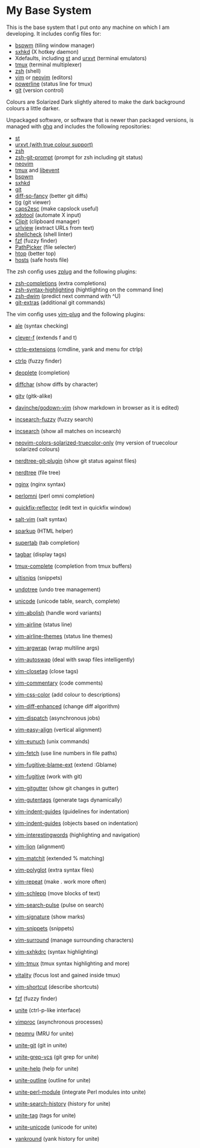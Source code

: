 # My Base System

This is the base system that I put onto any machine on which I am developing.
It includes config files for:

* [bspwm](https://github.com/baskerville/bspwm) (tiling window manager)
* [sxhkd](https://github.com/baskerville/sxhkd) (X hotkey daemon)
* Xdefaults, including [st](http://st.suckless.org/) and
  [urxvt](http://software.schmorp.de/pkg/rxvt-unicode.html) (terminal emulators)
* [tmux](https://tmux.github.io/) (terminal multiplexer)
* [zsh](http://www.zsh.org/) (shell)
* [vim](http://www.vim.org/) or [neovim](https://github.com/neovim/neovim)
  (editors)
* [powerline](https://github.com/powerline/powerline) (status line for tmux)
* [git](http://www.git-scm.com/) (version control)

Colours are Solarized Dark slightly altered to make the dark background colours
a little darker.

Unpackaged software, or software that is newer than packaged versions, is
managed with [ghq](https://github.com/motemen/ghq) and includes the following
repositories:

* [st](http://git.suckless.org/st/)
* [urxvt (with true colour support)](https://github.com/spudowiar/rxvt-unicode)
* [zsh](git://zsh.git.sf.net/gitroot/zsh/zsh)
* [zsh-git-prompt](https://github.com/olivierverdier/zsh-git-prompt) (prompt for
  zsh including git status)
* [neovim](https://github.com/neovim/neovim)
* [tmux](https://github.com/tmux/tmux) and
  [libevent](https://github.com/libevent/libevent)
* [bspwm](https://github.com/baskerville/bspwm)
* [sxhkd](https://github.com/baskerville/sxhkd)
* [git](https://github.com/git/git)
* [diff-so-fancy](https://github.com/so-fancy/diff-so-fancy) (better git diffs)
* [tig](https://github.com/jonas/tig) (git viewer)
* [caps2esc](https://github.com/oblitum/caps2esc) (make capslock useful)
* [xdotool](https://github.com/jordansissel/xdotool) (automate X input)
* [Clipit](https://github.com/shantzu/ClipIt) (clipboard manager)
* [urlview](https://github.com/sigpipe/urlview) (extract URLs from text)
* [shellcheck](https://github.com/koalaman/shellcheck) (shell linter)
* [fzf](https://github.com/junegunn/fzf) (fuzzy finder)
* [PathPicker](https://github.com/facebook/PathPicker) (file selecter)
* [htop](https://github.com/hishamhm/htop) (better top)
* [hosts](https://github.com/StevenBlack/hosts) (safe hosts file)

The zsh config uses [zplug](https://github.com/b4b4r07/zplug) and the following
plugins:

* [zsh-completions](https://github.com/zsh-users/zsh-completions) (extra
  completions)
* [zsh-syntax-highlighting](https://github.com/zsh-users/zsh-syntax-highlighting)
  (hightlighting on the command line)
* [zsh-dwim](https://github.com/oknowton/zsh-dwim) (predict next command with ^U)
* [git-extras](https://github.com/tj/git-extras) (additional git commands)

The vim config uses [vim-plug](https://github.com/junegunn/vim-plug) and the
following plugins:

* [ale](https://github.com/w0rp/ale) (syntax checking)
* [clever-f](https://github.com/rhysd/clever-f.vim) (extends f and t)
* [ctrlp-extensions](https://github.com/sgur/ctrlp-extensions) (cmdline, yank
  and menu for ctrlp)
* [ctrlp](https://github.com/ctrlpvim/ctrlp.vim) (fuzzy finder)
* [deoplete](https://github.com/Shougo/deoplete.nvim) (completion)
* [diffchar](https://github.com/vim-scripts/diffchar.vim) (show diffs by
  character)
* [gitv](https://github.com/gregsexton/gitv) (gitk-alike)
* [davinche/godown-vim](https://github.com/davinche/godown-vim) (show markdown
  in browser as it is edited)
* [incsearch-fuzzy](https://github.com/haya14busa/incsearch-fuzzy.vim) (fuzzy
  search)
* [incsearch](https://github.com/haya14busa/incsearch.vim) (show all matches on
  incsearch)
* [neovim-colors-solarized-truecolor-only](https://github.com/pjcj/neovim-colors-solarized-truecolor-only)
  (my version of truecolour solarized colours)
* [nerdtree-git-plugin](https://github.com/Xuyuanp/nerdtree-git-plugin) (show
  git status against files)
* [nerdtree](https://github.com/scrooloose/nerdtree) (file tree)
* [nginx](https://github.com/chr4/nginx.vim) (nginx syntax)
* [perlomni](https://github.com/c9s/perlomni.vim) (perl omni completion)
* [quickfix-reflector](https://github.com/stefandtw/quickfix-reflector.vim)
  (edit text in quickfix window)
* [salt-vim](https://github.com/saltstack/salt-vim) (salt syntax)
* [sparkup](https://github.com/rstacruz/sparkup) (HTML helper)
* [supertab](https://github.com/ervandew/supertab) (tab completion)
* [tagbar](https://github.com/majutsushi/tagbar) (display tags)
* [tmux-complete](https://github.com/wellle/tmux-complete.vim) (completion from
  tmux buffers)
* [ultisnips](https://github.com/SirVer/ultisnips) (snippets)
* [undotree](https://github.com/mbbill/undotree) (undo tree management)
* [unicode](https://github.com/chrisbra/unicode.vim) (unicode table, search,
  complete)
* [vim-abolish](https://github.com/tpope/vim-abolish) (handle word variants)
* [vim-airline](https://github.com/vim-airline/vim-airline) (status line)
* [vim-airline-themes](https://github.com/vim-airline/vim-airline-themes)
  (status line themes)
* [vim-argwrap](https://github.com/FooSoft/vim-argwrap) (wrap multiline args)
* [vim-autoswap](https://github.com/gioele/vim-autoswap) (deal with swap files
  intelligently)
* [vim-closetag](https://github.com/alvan/vim-closetag) (close tags)
* [vim-commentary](https://github.com/tpope/vim-commentary) (code comments)
* [vim-css-color](https://github.com/ap/vim-css-color) (add colour to
  descriptions)
* [vim-diff-enhanced](https://github.com/chrisbra/vim-diff-enhanced) (change
  diff algorithm)
* [vim-dispatch](https://github.com/tpope/vim-dispatch) (asynchronous jobs)
* [vim-easy-align](https://github.com/junegunn/vim-easy-align) (vertical
  alignment)
* [vim-eunuch](https://github.com/tpope/vim-eunuch) (unix commands)
* [vim-fetch](https://github.com/kopischke/vim-fetch) (use line numbers in file
  paths)
* [vim-fugitive-blame-ext](https://github.com/tommcdo/vim-fugitive-blame-ext)
  (extend :Gblame)
* [vim-fugitive](https://github.com/tpope/vim-fugitive) (work with git)
* [vim-gitgutter](https://github.com/airblade/vim-gitgutter) (show git changes
  in gutter)
* [vim-gutentags](https://github.com/ludovicchabant/vim-gutentags) (generate
  tags dynamically)
* [vim-indent-guides](https://github.com/nathanaelkane/vim-indent-guides)
  (guidelines for indentation)
* [vim-indent-guides](https://github.com/michaeljsmith/vim-indent-object)
  (objects based on indentation)
* [vim-interestingwords](https://github.com/vasconcelloslf/vim-interestingwords)
  (highlighting and navigation)
* [vim-lion](https://github.com/tommcdo/vim-lion) (alignment)
* [vim-matchit](https://github.com/Spaceghost/vim-matchit) (extended % matching)
* [vim-polyglot](https://github.com/sheerun/vim-polyglot) (extra syntax files)
* [vim-repeat](https://github.com/tpope/vim-repeat) (make . work more often)
* [vim-schlepp](https://github.com/zirrostig/vim-schlepp) (move blocks of text)
* [vim-search-pulse](https://github.com/inside/vim-search-pulse) (pulse on
  search)
* [vim-signature](https://github.com/kshenoy/vim-signature) (show marks)
* [vim-snippets](https://github.com/honza/vim-snippets) (snippets)
* [vim-surround](https://github.com/tpope/vim-surround) (manage surrounding
  characters)
* [vim-sxhkdrc](https://github.com/baskerville/vim-sxhkdrc) (syntax
  highlighting)
* [vim-tmux](https://github.com/tmux-plugins/vim-tmux) (tmux syntax highlighting
  and more)
* [vitality](https://github.com/akracun/vitality.vim) (focus lost and gained
  inside tmux)


* [vim-shortcut](https://github.com/sunaku/vim-shortcut) (describe shortcuts)
* [fzf](https://github.com/junegunn/fzf.vim) (fuzzy finder)


* [unite](https://github.com/Shougo/unite.vim) (ctrl-p-like interface)
* [vimproc](https://github.com/Shougo/vimproc.vim) (asynchronous processes)


* [neomru](https://github.com/Shougo/neomru.vim) (MRU for unite)
* [unite-git](https://github.com/yuku-t/unite-git) (git in unite)
* [unite-grep-vcs](https://github.com/lambdalisue/unite-grep-vcs) (git grep for
  unite)
* [unite-help](https://github.com/Shougo/unite-help) (help for unite)
* [unite-outline](https://github.com/Shougo/unite-outline) (outline for unite)
* [unite-perl-module](https://github.com/soh335/unite-perl-module) (integrate
  Perl modules into unite)
* [unite-search-history](https://github.com/mpendse/unite-search-history)
  (history for unite)
* [unite-tag](https://github.com/tsukkee/unite-tag) (tags for unite)
* [unite-unicode](https://github.com/sanford1/unite-unicode) (unicode for unite)
* [yankround](https://github.com/LeafCage/yankround.vim) (yank history for
  unite)
